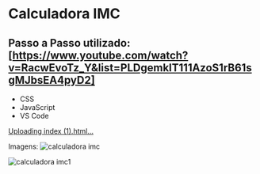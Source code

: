 # Calculadora IMC
## Passo a Passo utilizado: [https://www.youtube.com/watch?v=RacwEvoTz_Y&list=PLDgemkIT111AzoS1rB61sgMJbsEA4pyD2]

- CSS
- JavaScript
- VS Code


[Uploading index (1).html…]()



Imagens:   ![calculadora imc](https://github.com/user-attachments/assets/adca0aca-da84-46a6-b30d-f43556b0db2c)


  ![calculadora imc1](https://github.com/user-attachments/assets/4f36691d-cd92-4673-a171-456acfa86f0c)
